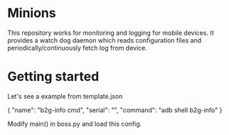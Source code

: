 # Minions
This repository works for monitoring and logging for mobile devices.  It provides a watch dog daemon which reads configuration files and periodically/continuously fetch log from device.

# Getting started
Let's see a example from template.json

{
  "name": "b2g-info cmd",
  "serial": "",
  "command": "adb shell b2g-info"
}

Modify main() in boss.py and load this config.
